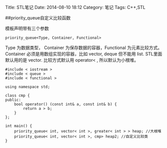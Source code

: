 Title: STL笔记
Date: 2014-08-10 18:12
Category: 笔记
Tags: C++,STL

##priority_queue自定义比较函数

模板声明带有三个参数
```
priority_queue<Type, Container, Functional>
```
Type 为数据类型， Container 为保存数据的容器，Functional 为元素比较方式。
Container 必须是用数组实现的容器，比如 vector, deque 但不能用 list.
STL里面默认用的是 vector. 比较方式默认用 operator< , 所以默认为小根堆。

```
#include < iostream >
#include < queue >
#include < functional >
 
using namespace std;
 
class cmp {
public:
    bool operator() (const int& a, const int& b) {
		return a > b;
	}
};
 
int main() {
	priority_queue< int, vector< int >, greater< int > > heap; //大根堆
	priority_queue< int, vector< int >, cmp> heap2; //自定义比较类
}
```


